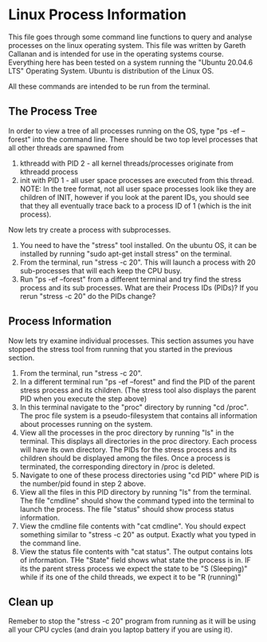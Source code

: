 # Linux Process Information

This file goes through some command line functions to query and analyse processes on the linux operating system. This file was written by Gareth Callanan and is intended for use in the operating systems course. Everything here has been tested on a system running the "Ubuntu 20.04.6 LTS" Operating System. Ubuntu is distribution of the Linux OS.

All these commands are intended to be run from the terminal.

## The Process Tree

In order to view a tree of all processes running on the OS, type "ps -ef –forest" into the command line. There should be two top level processes that all other threads are spawned from
1. kthreadd with PID 2 - all kernel threads/processes originate from kthreadd process
2. init with PID 1 - all user space processes are executed from this thread. NOTE: In the tree format, not all user space processes look like they are children of INIT, however if you look at the parent IDs, you should see that they all eventually trace back to a process ID of 1 (which is the init process).

Now lets try create a process with subprocesses.
1. You need to have the "stress" tool installed. On the ubuntu OS, it can be installed by running "sudo apt-get install stress" on the terminal.
2. From the terminal, run "stress -c 20". This will launch a process with 20 sub-processes that will each keep the CPU busy.
3. Run "ps -ef –forest" from a different terminal and try find the stress process and its sub processes. What are their Process IDs (PIDs)? If you rerun "stress -c 20" do the PIDs change?

## Process Information

Now lets try examine individual processes. This section assumes you have stopped the stress tool from running that you started in the previous section.
1. From the terminal, run "stress -c 20".
2. In a different terminal run "ps -ef –forest" and find the PID of the parent stress process and its children. (The stress tool also displays the parent PID when you execute the step above)
3. In this terminal navigate to the "proc" directory by running "cd /proc". The proc file system is a pseudo-filesystem that contains all information about processes running on the system.
4. View all the processes in the proc directory by running "ls" in the terminal. This displays all directories in the proc directory. Each process will have its own directory. The PIDs for the stress process and its children should be displayed among the files. Once a process is terminated, the corresponding directory in /proc is deleted.
5. Navigate to one of these process directories using "cd PID" where PID is the number/pid found in step 2 above.
6. View all the files in this PID directory by running "ls" from the terminal. The file "cmdline" should show the command typed into the terminal to launch the process. The file "status" should show process status information.
7. View the cmdline file contents with "cat cmdline". You should expect something similar to "stress -c 20" as output. Exactly what you typed in the command line.
8. View the status file contents with "cat status". The output contains lots of information. THe "State" field shows what state the process is in. IF its the parent stress process we expect the state to be "S (Sleeping)" while if its one of the child threads, we expect it to be "R (running)"

## Clean up

Remeber to stop the "stress -c 20" program from running as it will be using all your CPU cycles (and drain you laptop battery if you are using it).
